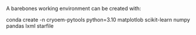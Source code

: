 A barebones working environment can be created with:

conda create -n cryoem-pytools python=3.10 matplotlob scikit-learn numpy pandas lxml starfile
